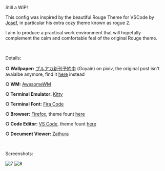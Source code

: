Still a WIP!

This config was inspired by the beautiful Rouge Theme for VSCode by [Josef](https://github.com/josefaidt), in particular his extra cozy theme known as rogue 2.

I aim to produce a practical work environment that will hopefully complement the calm and comfortable feel of the original Rouge theme. 

⠀


Details:

<strong>○ Wallpaper:</strong> [ブルアカ新刊予約中](https://www.pixiv.net/en/users/5213983/artworks) (Goyain) on pixiv, the original post isn't avaialbe anymore, find it [here](https://danbooru.donmai.us/posts/3944527?q=goyain+exusiai_%28arknights%29+) instead

<strong>○ WM:</strong> [AwesomeWM](https://awesomewm.org/)

<strong>○ Terminal Emulator:</strong> [Kitty](https://github.com/kovidgoyal/kitty)

<strong>○ Terminal Font:</strong> [Fira Code](https://github.com/tonsky/FiraCode)

<strong>○ Browser:</strong> [Firefox](https://www.mozilla.org/en-US/firefox/new/), theme fount [here](https://addons.mozilla.org/en-US/firefox/addon/new-rouge-theme/)

<strong>○ Code Editor:</strong> [VS Code](https://code.visualstudio.com/), theme fount [here](https://github.com/josefaidt/rouge-theme)

<strong>○ Document Viewer:</strong> [Zathura](https://pwmt.org/projects/zathura/)

    
⠀


Screenshots:


![7](https://user-images.githubusercontent.com/98629277/182756830-ffd65b7c-8c26-434a-91f5-6484fb8e423e.png)
![8](https://user-images.githubusercontent.com/98629277/182757540-c96ed034-1f58-41f8-8d12-5e4c5c5ce8a1.png)
